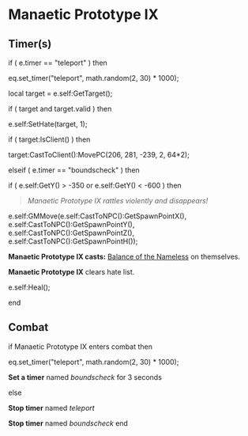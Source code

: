 # Manaetic Prototype IX


## Timer(s)


if ( e.timer == "teleport" ) then




eq.set_timer("teleport", math.random(2, 30) * 1000);


local target = e.self:GetTarget();





if ( target and target.valid ) then



e.self:SetHate(target, 1);



if ( target:IsClient() ) then




target:CastToClient():MovePC(206, 281, -239, 2, 64*2);







elseif ( e.timer == "boundscheck" ) then


if ( e.self:GetY() > -350 or e.self:GetY() < -600 ) then



>*Manaetic Prototype IX rattles violently and disappears!*



e.self:GMMove(e.self:CastToNPC():GetSpawnPointX(), e.self:CastToNPC():GetSpawnPointY(), e.self:CastToNPC():GetSpawnPointZ(), e.self:CastToNPC():GetSpawnPointH());



**Manaetic Prototype IX casts:** [Balance of the Nameless](/spell/3230) on themselves.



**Manaetic Prototype IX** clears hate list.



e.self:Heal();

end



## Combat

if  Manaetic Prototype IX enters combat  then


eq.set_timer("teleport", math.random(2, 30) * 1000);


**Set a timer** named *boundscheck* for 3 seconds

else


**Stop timer** named *teleport*


**Stop timer** named *boundscheck*
end
